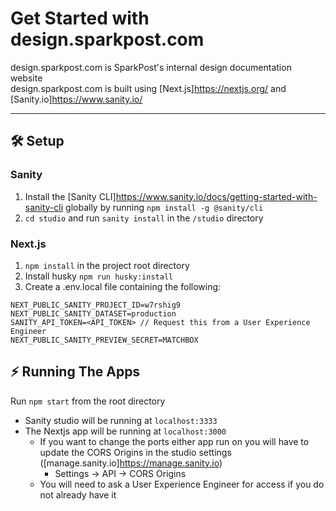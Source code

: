 # Get Started with design.sparkpost.com

design.sparkpost.com is SparkPost's internal design documentation website <br />
design.sparkpost.com is built using [Next.js]<https://nextjs.org/> and [Sanity.io]<https://www.sanity.io/>

---

## 🛠️ Setup

### Sanity
1. Install the [Sanity CLI]<https://www.sanity.io/docs/getting-started-with-sanity-cli> globally by running `npm install -g @sanity/cli`
2. `cd studio` and run `sanity install` in the `/studio` directory

### Next.js
1. `npm install` in the project root directory
2. Install husky `npm run husky:install`
3. Create a .env.local file containing the following:
```
NEXT_PUBLIC_SANITY_PROJECT_ID=w7rshig9
NEXT_PUBLIC_SANITY_DATASET=production
SANITY_API_TOKEN=<API_TOKEN> // Request this from a User Experience Engineer
NEXT_PUBLIC_SANITY_PREVIEW_SECRET=MATCHBOX
```

## ⚡ Running The Apps

Run `npm start` from the root directory
- Sanity studio will be running at `localhost:3333`
- The Nextjs app will be running at `localhost:3000`
  - If you want to change the ports either app run on you will have to update the CORS Origins in the studio settings ([manage.sanity.io]<https://manage.sanity.io>)
    - Settings -> API -> CORS Origins
  - You will need to ask a User Experience Engineer for access if you do not already have it

